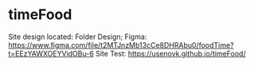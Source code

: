 # timeFood
Site design located: Folder Design;
Figma: https://www.figma.com/file/t2MTJnzMb13cCe8DHRAbu0/foodTime?t=EEzYAWXOEYVidOBu-6
Site Test: https://usenovk.github.io/timeFood/
